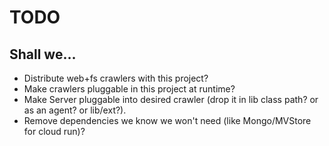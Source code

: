 TODO
=====

Shall we...
------------
* Distribute web+fs crawlers with this project?
* Make crawlers pluggable in this project at runtime?
* Make Server pluggable into desired crawler (drop it in lib class path?
  or as an agent? or lib/ext?).
* Remove dependencies we know we won't need (like Mongo/MVStore for cloud run)?
